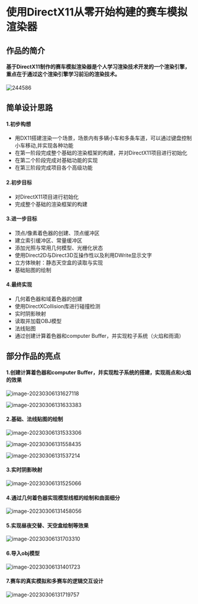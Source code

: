 # 使用DirectX11从零开始构建的赛车模拟渲染器

## 作品的简介

#### 	**基于DirectX11制作的赛车模拟渲染器是个人学习渲染技术开发的一个渲染引擎，重点在于通过这个渲染引擎学习前沿的渲染技术。**

![244586](README.assets/244586.jpg)



## 简单设计思路

#### 1.初步构想

- 用DX11搭建渲染一个场景，场景内有多辆小车和多条车道，可以通过键盘控制小车移动,并实现各种功能
- 在第一阶段完成整个基础的渲染框架的构建，并对DirectX11项目进行初始化
- 在第二个阶段完成对基础功能的实现
- 在第三阶段完成项目各个高级功能

#### 2.初步目标

- 对DirectX11项目进行初始化
- 完成整个基础的渲染框架的构建

#### 3.进一步目标

- 顶点/像素着色器的创建、顶点缓冲区
- 建立索引缓冲区、常量缓冲区
- 添加光照与常用几何模型、光栅化状态
- 使用Direct2D与Direct3D互操作性以及利用DWrite显示文字
- 立方体映射：静态天空盒的读取与实现
- 基础贴图的绘制

#### 4.最终实现

- 几何着色器和域着色器的创建
- 使用DirectXCollision库进行碰撞检测
- 实时阴影映射
- 读取并加载OBJ模型
- 法线贴图
- 通过创建计算着色器和computer Buffer，并实现粒子系统（火焰和雨滴）




## 部分作品的亮点

#### 1.创建计算着色器和computer Buffer，并实现粒子系统的搭建，实现雨点和火焰的效果 

![image-20230306131627118](作品的简介.assets/image-20230306131627118.png)

![image-20230306131633383](作品的简介.assets/image-20230306131633383.png)

#### 2.基础、法线贴图的绘制 

![image-20230306131533306](作品的简介.assets/image-20230306131533306.png)

![image-20230306131558435](作品的简介.assets/image-20230306131558435.png)

![image-20230306131537214](作品的简介.assets/image-20230306131537214.png)

#### 3.实时阴影映射

![image-20230306131525066](作品的简介.assets/image-20230306131525066.png)

#### 4.通过几何着色器实现模型线框的绘制和曲面细分

![image-20230306131458056](作品的简介.assets/image-20230306131458056.png)

#### 5.实现昼夜交替、天空盒绘制等效果 

![image-20230306131703310](作品的简介.assets/image-20230306131703310.png)

#### 6.导入obj模型 

![image-20230306131401723](作品的简介.assets/image-20230306131401723.png)

#### 7.赛车的真实模拟和多赛车的逻辑交互设计

![image-20230306131719757](作品的简介.assets/image-20230306131719757.png)

